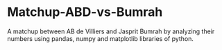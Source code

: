 # Matchup-ABD-vs-Bumrah
A matchup between AB de Villiers and Jasprit Bumrah by analyzing their numbers using pandas, numpy and matplotlib libraries of python. 

